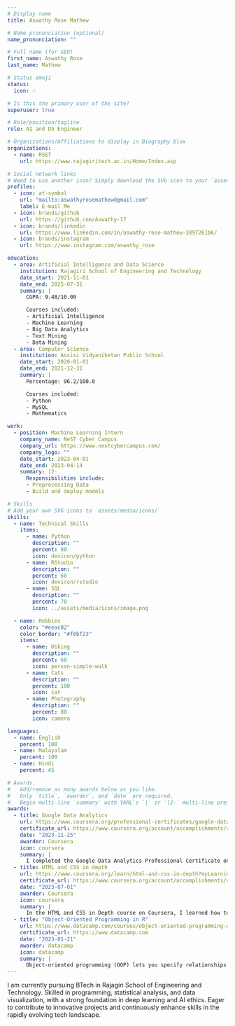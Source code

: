 ```yaml
---
# Display name
title: Aswathy Rose Mathew

# Name pronunciation (optional)
name_pronunciation: ""

# Full name (for SEO)
first_name: Aswathy Rose
last_name: Mathew

# Status emoji
status:
  icon: 🎶

# Is this the primary user of the site?
superuser: true

# Role/position/tagline
role: AI and DS Engineer

# Organizations/Affiliations to display in Biography blox
organizations:
  - name: RSET
    url: https://www.rajagiritech.ac.in/Home/Index.asp

# Social network links
# Need to use another icon? Simply download the SVG icon to your `assets/media/icons/` folder.
profiles:
  - icon: at-symbol
    url: "mailto:aswathyrosemathew@gmail.com"
    label: E-mail Me
  - icon: brands/github
    url: https://github.com/Aswathy-17
  - icon: brands/linkedin
    url: https://www.linkedin.com/in/aswathy-rose-mathew-3897261b6/
  - icon: brands/instagram
    url: https://www.instagram.com/aswathy_rose

education:
  - area: Artificial Intelligence and Data Science
    institution: Rajagiri School of Engineering and Technology
    date_start: 2021-11-01
    date_end: 2025-07-31
    summary: |
      CGPA: 9.48/10.00

      Courses included:
      - Artificial Intelligence
      - Machine Learning
      - Big Data Analytics
      - Text Mining
      - Data Mining
  - area: Computer Science
    institution: Assisi Vidyaniketan Public School
    date_start: 2020-01-01
    date_end: 2021-12-31
    summary: |
      Percentage: 96.2/100.0

      Courses included:
      - Python
      - MySQL
      - Mathematics

work:
  - position: Machine Learning Intern
    company_name: NeST Cyber Campus
    company_url: https://www.nestcybercampus.com/
    company_logo: ""
    date_start: 2023-04-01
    date_end: 2023-04-14
    summary: |2-
      Responsibilities include:
      - Preprocessing Data
      - Build and deploy models

# Skills
# Add your own SVG icons to `assets/media/icons/`
skills:
  - name: Technical Skills
    items:
      - name: Python
        description: ""
        percent: 80
        icon: devicon/python
      - name: RStudio
        description: ""
        percent: 60
        icon: devicon/rstudio
      - name: SQL
        description: ""
        percent: 70
        icon: ../assets/media/icons/image.png

  - name: Hobbies
    color: "#eeac02"
    color_border: "#f0bf23"
    items:
      - name: Hiking
        description: ""
        percent: 60
        icon: person-simple-walk
      - name: Cats
        description: ""
        percent: 100
        icon: cat
      - name: Photography
        description: ""
        percent: 80
        icon: camera

languages:
  - name: English
    percent: 100
  - name: Malayalam
    percent: 100
  - name: Hindi
    percent: 45

# Awards.
#   Add/remove as many awards below as you like.
#   Only `title`, `awarder`, and `date` are required.
#   Begin multi-line `summary` with YAML's `|` or `|2-` multi-line prefix and indent 2 spaces below.
awards:
  - title: Google Data Analytics
    url: https://www.coursera.org/professional-certificates/google-data-analytics?myLearningTab=IN_PROGRESS
    certificate_url: https://www.coursera.org/account/accomplishments/specialization/certificate/RBRUEXDYP0UT
    date: "2023-11-25"
    awarder: Coursera
    icon: coursera
    summary: |
      I completed the Google Data Analytics Professional Certificate on Coursera, where I learned to use tools like SQL, R, Google Sheets, and Tableau for data cleaning, analysis, and visualization. The program included hands-on projects and a final capstone to apply my skills to real-world data. After finishing the beginner-friendly course in about 6 months, I earned a Google certificate to enhance my job prospects in data analytics.
  - title: HTML and CSS in depth
    url: https://www.coursera.org/learn/html-and-css-in-depth?myLearningTab=IN_PROGRESS
    certificate_url: https://www.coursera.org/account/accomplishments/verify/JWN9F9RVRL3K
    date: "2023-07-01"
    awarder: Coursera
    icon: coursera
    summary: |
      In the HTML and CSS in Depth course on Coursera, I learned how to build responsive websites by mastering HTML5 and CSS3 features. The course deepened my understanding of web development, covering everything from semantic HTML elements to advanced CSS layouts like Flexbox and Grid. By the end, I felt confident in creating visually appealing web pages and applying design best practices, thanks to the hands-on projects and in-depth explanations.
  - title: "Object-Oriented Programming in R"
    url: https://www.datacamp.com/courses/object-oriented-programming-with-s3-and-r6-in-r
    certificate_url: https://www.datacamp.com
    date: "2023-01-21"
    awarder: datacamp
    icon: datacamp
    summary: |
      Object-oriented programming (OOP) lets you specify relationships between functions and the objects that they can act on, helping you manage complexity in your code. This is an intermediate level course, providing an introduction to OOP, using the S3 and R6 systems. S3 is a great day-to-day R programming tool that simplifies some of the functions that you write. R6 is especially useful for industry-specific analyses, working with web APIs, and building GUIs.
---
```


I am currently pursuing BTech in Rajagiri School of Engineering and Technology. Skilled in programming, statistical analysis, and data visualization, with a strong foundation in deep learning and AI ethics. Eager to contribute to innovative projects and continuously enhance skills in the rapidly evolving tech landscape.
